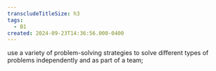 ```yaml
---
transcludeTitleSize: h3
tags:
  - B1
created: 2024-09-23T14:36:56.000-0400
---
```

use a variety of problem-solving strategies to solve different types of problems independently and as part of a team;
